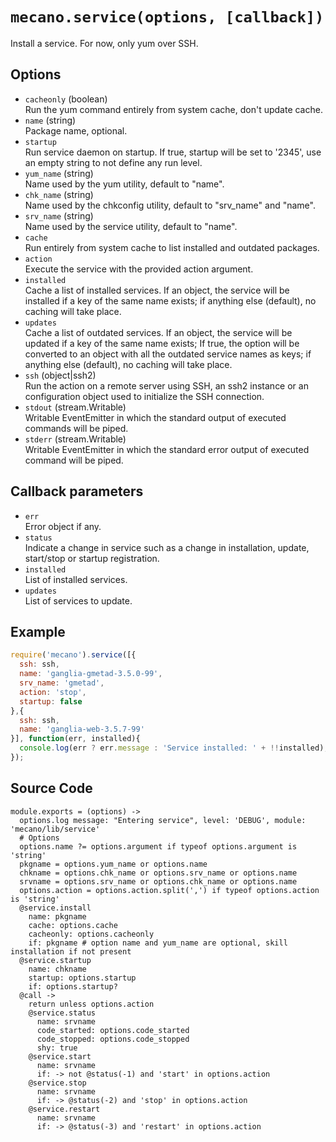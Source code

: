 
# `mecano.service(options, [callback])`

Install a service. For now, only yum over SSH.

## Options

*   `cacheonly` (boolean)   
    Run the yum command entirely from system cache, don't update cache.   
*   `name` (string)   
    Package name, optional.   
*   `startup`   
    Run service daemon on startup. If true, startup will be set to '2345', use
    an empty string to not define any run level.   
*   `yum_name` (string)   
    Name used by the yum utility, default to "name".   
*   `chk_name` (string)   
    Name used by the chkconfig utility, default to "srv_name" and "name".   
*   `srv_name` (string)   
    Name used by the service utility, default to "name".   
*   `cache`   
    Run entirely from system cache to list installed and outdated packages.   
*   `action`   
    Execute the service with the provided action argument.   
*   `installed`   
    Cache a list of installed services. If an object, the service will be
    installed if a key of the same name exists; if anything else (default), no
    caching will take place.   
*   `updates`   
    Cache a list of outdated services. If an object, the service will be updated
    if a key of the same name exists; If true, the option will be converted to
    an object with all the outdated service names as keys; if anything else
    (default), no caching will take place.   
*   `ssh` (object|ssh2)   
    Run the action on a remote server using SSH, an ssh2 instance or an
    configuration object used to initialize the SSH connection.   
*   `stdout` (stream.Writable)   
    Writable EventEmitter in which the standard output of executed commands will
    be piped.   
*   `stderr` (stream.Writable)   
    Writable EventEmitter in which the standard error output of executed command
    will be piped.   

## Callback parameters

*   `err`   
    Error object if any.   
*   `status`   
    Indicate a change in service such as a change in installation, update, 
    start/stop or startup registration.   
*   `installed`   
    List of installed services.   
*   `updates`   
    List of services to update.   

## Example

```js
require('mecano').service([{
  ssh: ssh,
  name: 'ganglia-gmetad-3.5.0-99',
  srv_name: 'gmetad',
  action: 'stop',
  startup: false
},{
  ssh: ssh,
  name: 'ganglia-web-3.5.7-99'
}], function(err, installed){
  console.log(err ? err.message : 'Service installed: ' + !!installed);
});
```

## Source Code

    module.exports = (options) ->
      options.log message: "Entering service", level: 'DEBUG', module: 'mecano/lib/service'
      # Options
      options.name ?= options.argument if typeof options.argument is 'string'
      pkgname = options.yum_name or options.name
      chkname = options.chk_name or options.srv_name or options.name
      srvname = options.srv_name or options.chk_name or options.name
      options.action = options.action.split(',') if typeof options.action is 'string'
      @service.install
        name: pkgname
        cache: options.cache
        cacheonly: options.cacheonly
        if: pkgname # option name and yum_name are optional, skill installation if not present
      @service.startup
        name: chkname
        startup: options.startup
        if: options.startup?
      @call ->
        return unless options.action
        @service.status
          name: srvname
          code_started: options.code_started
          code_stopped: options.code_stopped
          shy: true
        @service.start
          name: srvname
          if: -> not @status(-1) and 'start' in options.action
        @service.stop
          name: srvname
          if: -> @status(-2) and 'stop' in options.action
        @service.restart
          name: srvname
          if: -> @status(-3) and 'restart' in options.action
